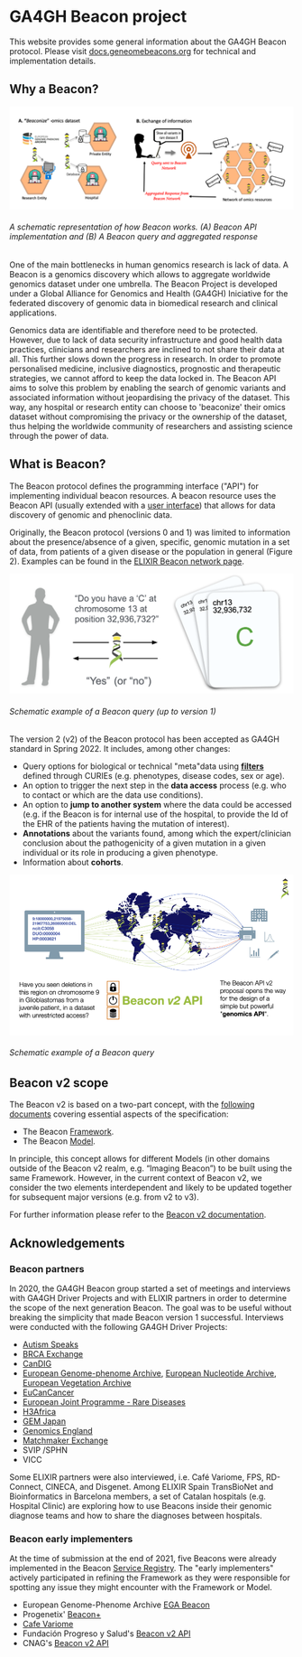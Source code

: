 # GA4GH Beacon project

This website provides some general information about the GA4GH Beacon protocol. Please visit [docs.geneomebeacons.org](http://docs.genomebeacons.org)
for technical and implementation details.

##  Why a Beacon?

![Beaconize hospitals](/img/Beaconizing_hospitals_Webpage.png)
###### A schematic representation of how Beacon works. (A) Beacon API implementation and (B) A Beacon query and aggregated response

One of the main bottlenecks in human genomics research is lack of data. A Beacon is a genomics discovery which allows to aggregate worldwide genomics dataset under one umbrella. The Beacon Project is developed under a Global Alliance for Genomics and Health (GA4GH) Iniciative for the federated discovery of genomic data in biomedical research and clinical applications. 

Genomics data are identifiable and therefore need to be protected. However, due to lack of data security infrastructure and good health data practices, clinicians and researchers are inclined to not share their data at all. This further slows down the progress in research. In order to promote personalised medicine, inclusive diagnostics, prognostic and therapeutic strategies, we cannot afford to keep the data locked in. The Beacon API aims to solve this problem by enabling the search of genomic variants and associated information without jeopardising the privacy of the dataset. This way, any hospital or research entity can choose to 'beaconize' their omics dataset without compromising the privacy or the ownership of the dataset, thus helping the worldwide community of researchers and assisting science through the power of data.

##  What is Beacon?

The Beacon protocol defines the programming interface ("API") for implementing individual beacon resources. A beacon resource uses the Beacon API (usually extended with a [user interface](https://beacon-giab-test.ega-archive.org)) that allows for data discovery of genomic and phenoclinic data.

Originally, the Beacon protocol (versions 0 and 1) was limited to information about the presence/absence of a given, specific, genomic mutation in a set of data, from patients of a given disease or the population in general (Figure 2). Examples can be found in the [ELIXIR Beacon network page](https://beacon-network.elixir-europe.org). 

![Beacon v1 principle](/img/Beacon-v1.png)
###### Schematic example of a Beacon query (up to version 1)

The version 2 (v2) of the Beacon protocol has been accepted as GA4GH standard in Spring 2022. It includes, among other changes:

* Query options for biological or technical "meta"data using [**filters**](http://docs.genomebeacons.org/filters/) defined through CURIEs (e.g. phenotypes, disease codes, sex or age).
* An option to trigger the next step in the **data access** process (e.g. who to contact or which are the data use conditions).
* An option to **jump to another system** where the data could be accessed (e.g. if the Beacon is for internal use of the hospital, to provide the Id of the EHR of the patients having the mutation of interest).
* **Annotations** about the variants found, among which the expert/clinician conclusion about the pathogenicity of a given mutation in a given individual or its role in producing a given phenotype.
* Information about **cohorts**.

![Beacon v2 Network Specification](/img/Beacon-graphics-v2-network-960x540.png)
###### Schematic example of a Beacon query


## Beacon v2 scope

The Beacon v2 is based on a two-part concept, with the [following documents](http://docs.genomebeacons.org/framework/) covering essential aspects of the specification:

* The Beacon [Framework](http://docs.genomebeacons.org/framework/).
* The Beacon [Model](http://docs.genomebeacons.org/models/).

In principle, this concept allows for different Models (in other domains outside of the Beacon v2 realm, e.g. “Imaging Beacon”) to be built using the same Framework. However, in the current context of Beacon v2, we consider the two elements interdependent and likely to be updated together for subsequent major versions (e.g. from v2 to v3).

For further information please refer to the [Beacon v2 documentation](http://docs.genomebeacons.org).

## Acknowledgements

### Beacon partners
In 2020, the GA4GH Beacon group started a set of meetings and interviews with GA4GH Driver Projects and with ELIXIR partners in order to determine the scope of the next generation Beacon. The goal was to be useful without breaking the simplicity that made Beacon version 1 successful.
Interviews were conducted with the following GA4GH Driver Projects:

* [Autism Speaks](https://www.autismspeaks.org/)
* [BRCA Exchange](https://brcaexchange.org/)
* [CanDIG](https://www.distributedgenomics.ca/)
* [European Genome-phenome Archive](https://ega-archive.org/), [European Nucleotide Archive](https://www.ebi.ac.uk/ena/browser/home), [European Vegetation Archive](http://euroveg.org/eva-database)
* [EuCanCancer](https://eucancan.com/)
* [European Joint Programme - Rare Diseases](https://www.ejprarediseases.org/)
* [H3Africa](https://h3africa.org/)
* [GEM Japan](https://www.amed.go.jp/en/aboutus/collaboration/ga4gh_gem_japan.html)
* [Genomics England](https://www.genomicsengland.co.uk/)
* [Matchmaker Exchange](https://www.matchmakerexchange.org/)
* SVIP /SPHN
* VICC

Some ELIXIR partners were also interviewed, i.e. Café Variome, FPS, RD-Connect, CINECA, and Disgenet.
Among ELIXIR Spain TransBioNet and Bioinformatics in Barcelona members, a set of Catalan hospitals (e.g. Hospital Clinic) are exploring how to use Beacons inside their genomic diagnose teams and how to share the diagnoses between hospitals. 

### Beacon early implementers

At the time of submission at the end of 2021, five Beacons were already implemented in the Beacon [Service Registry](https://ga4gh-approval-service-registry-demo.ega-archive.org).
The "early implementers" actively participated in refining the Framework as they were responsible for spotting any issue they might encounter with the Framework or Model. 
* European Genome-Phenome Archive [EGA Beacon](https://ga4gh-approval-beacon.ega-archive.org)
* Progenetix' [Beacon+](https://progenetix.org/search/)
* [Cafe Variome](https://beaconv2.cafevariome.org/form)
* Fundación Progreso y Salud's [Beacon v2 API](https://csvs-beacon.clinbioinfosspa.es/csvs/ga4ghbeacon/v2/api/)
* CNAG's [Beacon v2 API](https://playground.rd-connect.eu/beacon2/api)
